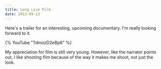 ```yaml
---
title: Long Live Film
date: 2013-09-13
---
```


Here's a trailer for an interesting, upcoming documentary. I'm really looking forward to it.

{% YouTube "TdmozD2eBp8" %}

My appreciation for film is still very young. However, like the narrator points out, I like shooting film because of the way it makes me shoot, not just the look.
